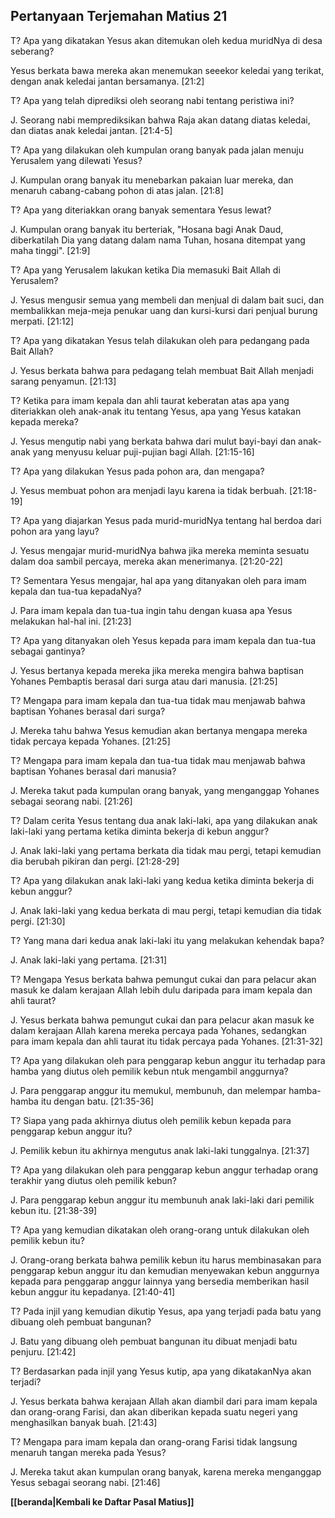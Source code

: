 ﻿## Pertanyaan Terjemahan Matius 21 ##

T? Apa yang dikatakan Yesus akan ditemukan oleh kedua muridNya di desa seberang?

Yesus berkata bawa mereka akan menemukan seeekor keledai yang terikat, dengan anak keledai jantan bersamanya. [21:2]

T? Apa yang telah diprediksi oleh seorang nabi tentang peristiwa ini?

J. Seorang nabi memprediksikan bahwa Raja akan datang diatas keledai, dan diatas anak keledai jantan. [21:4-5]

T? Apa yang dilakukan oleh kumpulan orang banyak pada jalan menuju Yerusalem yang dilewati Yesus?

J. Kumpulan orang banyak itu menebarkan pakaian luar mereka, dan menaruh cabang-cabang pohon di atas jalan. [21:8]

T? Apa yang diteriakkan orang banyak sementara Yesus lewat?

J. Kumpulan orang banyak itu berteriak, "Hosana bagi Anak Daud, diberkatilah Dia yang datang dalam nama Tuhan, hosana ditempat yang maha tinggi". [21:9]

T? Apa yang Yerusalem lakukan ketika Dia memasuki Bait Allah di Yerusalem?

J. Yesus mengusir semua yang membeli dan menjual di dalam bait suci, dan membalikkan meja-meja penukar uang dan kursi-kursi dari penjual burung merpati. [21:12]

T? Apa yang dikatakan Yesus telah dilakukan oleh para pedangang pada Bait Allah?

J. Yesus berkata bahwa para pedagang telah membuat Bait Allah menjadi sarang penyamun. [21:13]

T? Ketika para imam kepala dan ahli taurat keberatan atas apa yang diteriakkan oleh anak-anak itu tentang Yesus, apa yang Yesus katakan kepada mereka?

J. Yesus mengutip nabi yang berkata bahwa dari mulut bayi-bayi dan anak-anak yang menyusu keluar puji-pujian bagi Allah. [21:15-16]

T? Apa yang dilakukan Yesus pada pohon ara, dan mengapa?

J. Yesus membuat pohon ara menjadi layu karena ia tidak berbuah. [21:18-19]

T? Apa yang diajarkan Yesus pada murid-muridNya tentang hal berdoa dari pohon ara yang layu?

J. Yesus mengajar murid-muridNya bahwa jika mereka meminta sesuatu dalam doa sambil percaya, mereka akan menerimanya. [21:20-22]

T? Sementara Yesus mengajar, hal apa yang ditanyakan oleh para imam kepala dan tua-tua kepadaNya?

J. Para imam kepala dan tua-tua ingin tahu dengan kuasa apa Yesus melakukan hal-hal ini. [21:23]

T? Apa yang ditanyakan oleh Yesus kepada para imam kepala dan tua-tua sebagai gantinya?

J. Yesus bertanya kepada mereka jika mereka mengira bahwa baptisan Yohanes Pembaptis berasal dari surga atau dari manusia. [21:25]

T? Mengapa para imam kepala dan tua-tua tidak mau menjawab bahwa baptisan Yohanes berasal dari surga?

J. Mereka tahu bahwa Yesus kemudian akan bertanya mengapa mereka tidak percaya kepada Yohanes. [21:25]

T? Mengapa para imam kepala dan tua-tua tidak mau menjawab bahwa baptisan Yohanes berasal dari manusia?

J. Mereka takut pada kumpulan orang banyak, yang menganggap Yohanes sebagai seorang nabi. [21:26]

T? Dalam cerita Yesus tentang dua anak laki-laki, apa yang dilakukan anak laki-laki yang pertama ketika diminta bekerja di kebun anggur?

J. Anak laki-laki yang pertama berkata dia tidak mau pergi, tetapi kemudian dia berubah pikiran dan pergi. [21:28-29]

T? Apa yang dilakukan anak laki-laki yang kedua ketika diminta bekerja di kebun anggur?

J. Anak laki-laki yang kedua berkata di mau pergi, tetapi kemudian dia tidak pergi. [21:30]

T? Yang mana dari kedua anak laki-laki itu yang melakukan kehendak bapa?

J. Anak laki-laki yang pertama. [21:31]

T? Mengapa Yesus berkata bahwa pemungut cukai dan para pelacur akan masuk ke dalam kerajaan Allah lebih dulu daripada para imam kepala dan ahli taurat?

J. Yesus berkata bahwa pemungut cukai dan para pelacur akan masuk ke dalam kerajaan Allah karena mereka percaya pada Yohanes, sedangkan para imam kepala dan ahli taurat itu tidak percaya pada Yohanes. [21:31-32]

T? Apa yang dilakukan oleh para penggarap kebun anggur itu terhadap para hamba yang diutus oleh pemilik kebun ntuk mengambil anggurnya?

J. Para penggarap anggur itu memukul, membunuh, dan melempar hamba-hamba itu dengan batu. [21:35-36]

T? Siapa yang pada akhirnya diutus oleh pemilik kebun kepada para penggarap kebun anggur itu?

J. Pemilik kebun itu akhirnya mengutus anak laki-laki tunggalnya. [21:37]

T? Apa yang dilakukan oleh para penggarap kebun anggur terhadap orang terakhir yang diutus oleh pemilik kebun?

J. Para penggarap kebun anggur itu membunuh anak laki-laki dari pemilik kebun itu. [21:38-39]

T? Apa yang kemudian dikatakan oleh orang-orang untuk dilakukan oleh pemilik kebun itu?

J. Orang-orang berkata bahwa pemilik kebun itu harus membinasakan para penggarap kebun anggur itu dan kemudian menyewakan kebun anggurnya kepada para penggarap anggur lainnya yang bersedia memberikan hasil kebun anggur itu kepadanya. [21:40-41]

T? Pada injil yang kemudian dikutip Yesus, apa yang terjadi pada batu yang dibuang oleh pembuat bangunan?

J. Batu yang dibuang oleh pembuat bangunan itu dibuat menjadi batu penjuru. [21:42]

T? Berdasarkan pada injil yang Yesus kutip, apa yang dikatakanNya akan terjadi?

J. Yesus berkata bahwa kerajaan Allah akan diambil dari para imam kepala dan orang-orang Farisi, dan akan diberikan kepada suatu negeri yang menghasilkan banyak buah. [21:43]

T? Mengapa para imam kepala dan orang-orang Farisi tidak langsung menaruh tangan mereka pada Yesus?

J. Mereka takut akan kumpulan orang banyak, karena mereka menganggap Yesus sebagai seorang nabi. [21:46]

__[[beranda|Kembali ke Daftar Pasal Matius]]__

